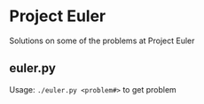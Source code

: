 # Project Euler
Solutions on some of the problems at Project Euler

## euler.py

Usage: `./euler.py <problem#>` to get problem


